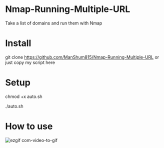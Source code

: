 # Nmap-Running-Multiple-URL
Take a list of domains and run them with Nmap

# Install
git clone https://github.com/ManShum815/Nmap-Running-Multiple-URL or just copy my script here

# Setup 
chmod +x auto.sh

./auto.sh

# How to use
![ezgif com-video-to-gif](https://user-images.githubusercontent.com/43279996/82834548-53f33a00-9e76-11ea-811d-be24627639e9.gif)
